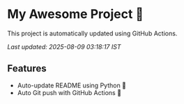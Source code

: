 # My Awesome Project 🚀

This project is automatically updated using GitHub Actions.

_Last updated: 2025-08-09 03:18:17 IST_

## Features
- Auto-update README using Python 🐍
- Auto Git push with GitHub Actions 🤖

